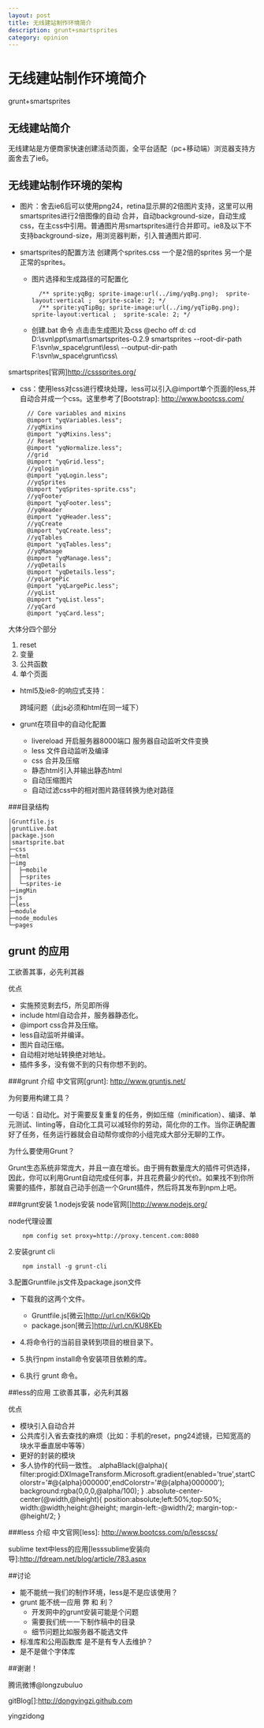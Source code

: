 ```yaml
---
layout: post
title: 无线建站制作环境简介
description: grunt+smartsprites
category: opinion
---
```


# 无线建站制作环境简介

grunt+smartsprites



## 无线建站简介

无线建站是方便商家快速创建活动页面，全平台适配（pc+移动端）浏览器支持方面舍去了ie6。



## 无线建站制作环境的架构


* 图片：舍去ie6后可以使用png24，retina显示屏的2倍图片支持，这里可以用smartsprites进行2倍图像的自动  合并，自动background-size，自动生成css，在主css中引用。普通图片用smartsprites进行合并即可。ie8及以下不支持background-size，用浏览器判断，引入普通图片即可.
		<!--[if lt IE 9]>
			<link href="../css/yqSpritesIe-sprite.css" rel="stylesheet" media="screen">
		<![endif]-->


* smartsprites的配置方法 创建两个sprites.css 一个是2倍的sprites 另一个是正常的sprites。
	* 图片选择和生成路径的可配置化

			/** sprite:yqBg; sprite-image:url(../img/yqBg.png);  sprite-layout:vertical ;  sprite-scale: 2; */
			/** sprite:yqTipBg; sprite-image:url(../img/yqTipBg.png);  sprite-layout:vertical ;  sprite-scale: 2; */
	* 创建.bat 命令 点击击生成图片及css
			@echo off 
			d:
			cd D:\svn\ppt\smart\smartsprites-0.2.9
			smartsprites  --root-dir-path F:\svn\w_space\grunt\less\ --output-dir-path F:\svn\w_space\grunt\css\

smartsprites[官网]http://csssprites.org/


* css：使用less对css进行模块处理，less可以引入@import单个页面的less,并自动合并成一个css。这里参考了[Bootstrap]: http://www.bootcss.com/ 

		// Core variables and mixins
		@import "yqVariables.less";
		//yqMixins
		@import "yqMixins.less";
		// Reset
		@import "yqNormalize.less";
		//grid
		@import "yqGrid.less";
		//yqlogin
		@import "yqLogin.less";
		//yqSprites
		@import "yqSprites-sprite.css";
		//yqFooter
		@import "yqFooter.less";
		//yqHeader
		@import "yqHeader.less";
		//yqCreate
		@import "yqCreate.less";
		//yqTables
		@import "yqTables.less";
		//yqManage
		@import "yqManage.less";
		//yqDetails
		@import "yqDetails.less";
		//yqLargePic
		@import "yqLargePic.less";
		//yqList
		@import "yqList.less";
		//yqCard
		@import "yqCard.less";
			

大体分四个部分 
1. reset 
2. 变量 
3. 公共函数 
4. 单个页面


* html5及ie8-的响应式支持：
		<!--[if lt IE 9]>
			<script src="http://mat1.gtimg.com/www/mb/falcon/js/shiv.js"></script>
		<![endif]-->

	跨域问题（此js必须和html在同一域下）


* grunt在项目中的自动化配置

	* livereload 开启服务器8000端口 服务器自动监听文件变换
	* less 文件自动监听及编译
	* css 合并及压缩
	* 静态html引入并输出静态html
	* 自动压缩图片
	* 自动过滤css中的相对图片路径转换为绝对路径


###目录结构

	│Gruntfile.js
	│gruntLive.bat
	│package.json
	│smartsprite.bat 
	├─css
	├─html
	├─img
	│  ├─mobile     
	│  ├─sprites    
	│  └─sprites-ie     
	├─imgMin
	├─js  
	├─less
	├─module  
	├─node_modules              
	└─pages




## grunt 的应用
工欲善其事，必先利其器


优点

*  实施预览剩去f5，所见即所得
*  include html自动合并，服务器静态化。
*  @import css合并及压缩。
*  less自动监听并编译。
*  图片自动压缩。
*  自动相对地址转换绝对地址。
*  插件多多，没有做不到的只有你想不到的。


###grunt 介绍
中文官网[grunt]: http://www.gruntjs.net/

为何要用构建工具？

一句话：自动化。对于需要反复重复的任务，例如压缩（minification）、编译、单元测试、linting等，自动化工具可以减轻你的劳动，简化你的工作。当你正确配置好了任务，任务运行器就会自动帮你或你的小组完成大部分无聊的工作。


为什么要使用Grunt？

Grunt生态系统非常庞大，并且一直在增长。由于拥有数量庞大的插件可供选择，因此，你可以利用Grunt自动完成任何事，并且花费最少的代价。如果找不到你所需要的插件，那就自己动手创造一个Grunt插件，然后将其发布到npm上吧。


###grunt安装
1.nodejs安装
node官网[]http://www.nodejs.org/

node代理设置

		npm config set proxy=http://proxy.tencent.com:8080 


2.安装grunt cli	

		npm install -g grunt-cli

3.配置Gruntfile.js文件及package.json文件

* 下载我的这两个文件。
	* Gruntfile.js[微云]http://url.cn/K6klQb
	* package.json[微云]http://url.cn/KU8KEb


* 4.将命令行的当前目录转到项目的根目录下。
* 5.执行npm install命令安装项目依赖的库。
* 6.执行 grunt 命令。



##less的应用
工欲善其事，必先利其器


优点

*  模块引入自动合并
*  公共库引入省去查找的麻烦（比如：手机的reset，png24滤镜，已知宽高的块水平垂直居中等等）
*  更好的封装的模块
*  多人协作的代码一致性。
		.alphaBlack(@alpha){
		  filter:progid:DXImageTransform.Microsoft.gradient(enabled='true',startColorstr='#@{alpha}000000',endColorstr='#@{alpha}000000');
		  background:rgba(0,0,0,@alpha/100);
		}
		.absolute-center-center(@width,@height){
		  position:absolute;left:50%;top:50%;
		  width:@width;height:@height;
		  margin-left:-@width/2; margin-top:-@height/2;
		}


###less 介绍
中文官网[less]: http://www.bootcss.com/p/lesscss/

sublime text中less的应用[lesssublime安装向导]:http://fdream.net/blog/article/783.aspx



##讨论

* 能不能统一我们的制作环境，less是不是应该使用？
* grunt 能不统一应用 弊 和 利？
	* 开发网中的grunt安装可能是个问题
	* 需要我们统一一下制作稿中的目录
	* 细节问题比如服务器不能选文件
* 标准库和公用函数库 是不是有专人去维护？
* 是不是做个字体库



##谢谢！

腾讯微博@longzubuluo

gitBlog[]:http://dongyingzi.github.com

yingzidong